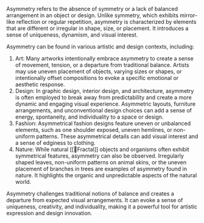 
Asymmetry refers to the absence of symmetry or a lack of balanced arrangement in an object or design. Unlike symmetry, which exhibits mirror-like reflection or regular repetition, asymmetry is characterized by elements that are different or irregular in shape, size, or placement. It introduces a sense of uniqueness, dynamism, and visual interest.


Asymmetry can be found in various artistic and design contexts, including:

1. Art: Many artworks intentionally embrace asymmetry to create a sense of movement, tension, or a departure from traditional balance. Artists may use uneven placement of objects, varying sizes or shapes, or intentionally offset compositions to evoke a specific emotional or aesthetic response.
2. Design: In graphic design, interior design, and architecture, asymmetry is often employed to break away from predictability and create a more dynamic and engaging visual experience. Asymmetric layouts, furniture arrangements, and unconventional design choices can add a sense of energy, spontaneity, and individuality to a space or design.
3. Fashion: Asymmetrical fashion designs feature uneven or unbalanced elements, such as one shoulder exposed, uneven hemlines, or non-uniform patterns. These asymmetrical details can add visual interest and a sense of edginess to clothing.
4. Nature: While natural [[🐚Fractal]] objects and organisms often exhibit symmetrical features, asymmetry can also be observed. Irregularly shaped leaves, non-uniform patterns on animal skins, or the uneven placement of branches in trees are examples of asymmetry found in nature. It highlights the organic and unpredictable aspects of the natural world.

Asymmetry challenges traditional notions of balance and creates a departure from expected visual arrangements. It can evoke a sense of uniqueness, creativity, and individuality, making it a powerful tool for artistic expression and design innovation.